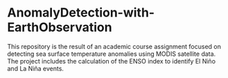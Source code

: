 # AnomalyDetection-with-EarthObservation
This repository is the result of an academic course assignment focused on detecting sea surface temperature anomalies using MODIS satellite data. The project includes the calculation of the ENSO index to identify El Niño and La Niña events.
